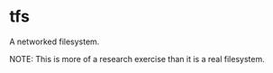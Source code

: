 # tfs
A networked filesystem.

NOTE: This is more of a research exercise than it is a real filesystem.
